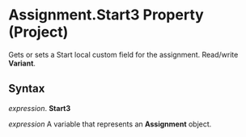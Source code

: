 
# Assignment.Start3 Property (Project)

Gets or sets a Start local custom field for the assignment. Read/write  **Variant**.


## Syntax

 _expression_. **Start3**

 _expression_ A variable that represents an **Assignment** object.


